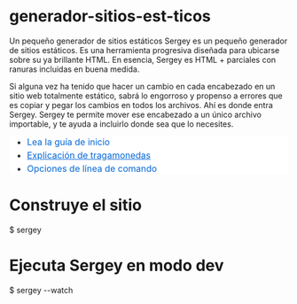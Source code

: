 # generador-sitios-est-ticos
 Un pequeño generador de sitios estáticos
Sergey es un pequeño generador de sitios estáticos. Es una herramienta progresiva diseñada para ubicarse sobre su ya brillante HTML. En esencia, Sergey es HTML + parciales con ranuras incluidas en buena medida.

Si alguna vez ha tenido que hacer un cambio en cada encabezado en un sitio web totalmente estático, sabrá lo engorroso y propenso a errores que es copiar y pegar los cambios en todos los archivos. Ahí es donde entra Sergey. Sergey te permite mover ese encabezado a un único archivo importable, y te ayuda a incluirlo donde sea que lo necesites.

<ul style="background-color: white; box-sizing: border-box; color: #24292e; font-family: -apple-system, BlinkMacSystemFont, &quot;Segoe UI&quot;, Helvetica, Arial, sans-serif, &quot;Apple Color Emoji&quot;, &quot;Segoe UI Emoji&quot;; font-size: 16px; margin-bottom: 16px; margin-top: 0px; padding-left: 2em;">
<li style="box-sizing: border-box;"><a href="https://sergey.cool/#get-started" rel="nofollow" style="background-color: initial; box-sizing: border-box; color: #0366d6; text-decoration-line: none;">Lea la guía de inicio</a></li>
<li style="box-sizing: border-box; margin-top: 0.25em;"><a href="https://sergey.cool/slots/" rel="nofollow" style="background-color: initial; box-sizing: border-box; color: #0366d6; outline-width: 0px;"><span style="box-sizing: border-box; vertical-align: inherit;">Explicación de tragamonedas</span></a></li>
<li style="box-sizing: border-box; margin-top: 0.25em;"><a href="https://sergey.cool/options/" rel="nofollow" style="background-color: initial; box-sizing: border-box; color: #0366d6; text-decoration-line: none;">Opciones de línea de comando</a></li>
</ul>


# Construye el sitio
$ sergey

# Ejecuta Sergey en modo dev 
$ sergey --watch
